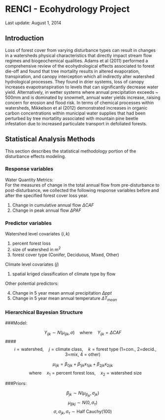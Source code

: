 # RENCI - Ecohydrology Project
Last update: August 1, 2014

## Introduction

Loss of forest cover from varying disturbance types can result in changes in a watersheds physical characteristics that directly impact stream flow regimes and biogeochemical qualities. Adams et al (2011) performed a comprehensive review of the ecohydrological effects associated to forest die-off and found that tree mortality results in altered evaporation, transpiration, and canopy interception which all indirectly alter watershed hydrological processes. They found in drier systems, loss of canopy increases evapotranspiration to levels that can significantly decrease water yield. Alternatively, in wetter systems where annual precipitation exceeds ~ 500mm and is dominated by snowmelt, annual water yields increase, raising concern for erosion and flood risk. In terms of chemical processes within watersheds, Mikkelson et al (2012) demonstrated increases in organic carbon concentrations within municipal water supplies that had been perturbed by tree mortatlity associated with mountain pine beetle infestation due to increased particulate transport in defoliated forests. 

## Statistical Analysis Methods

This section describes the statistical methodology portion of the disturbance effects modeling. 

### Response variables

Water Quantity Metrics:  
For the measures of change in the total annual flow from pre-disturbance to post-disturbance, we collected the following response variables before and after the specified forest cover loss year. 

1. Change in cumulative annual flow $\Delta CAF$ 
2. Change in peak annual flow $\Delta PAF$

### Predictor variables

Watershed level covariates ($i,k$)  

1. percent forest loss
2. size of watershed in m$^2$  
3. forest cover type (Conifer, Deciduous, Mixed, Other)

Climate level covariates ($j$)

1. spatial kriged classification of climate type by flow

Other potential predictors: 

4. Change in 5 year mean annual precipitation $\Delta ppt$
5. Change in 5 year mean annual temperature $\Delta T_{mean}$

### Hierarchical Bayesian Structure
###Model:

$$Y_{ijk} \sim N(\mu_{ijk}, \sigma)\quad \text{where} \quad Y_{ijk} =\Delta CAF$$ 
####$$ \quad i = \text{watershed} , \quad j = \text{climate class}, \quad k = \text{forest type (1=con., 2=decid., 3=mix, 4 = other)} $$

$$\mu_{ijk} = \beta_{0jk} + \beta_{1jk}x_{1ijk} + \beta_{2jk}x_{2ijk}  $$
$$\quad\text{where} \quad x_{1} = \text{percent forest loss}, \quad x_{2} = \text{watershed size}$$

###Priors:

$$\beta_{jk} \sim N(\mu_{\beta_{jk}}, \sigma_{jk})$$
$$\mu_{\beta k j} \sim N(0, \sigma_{\tau})$$
$$\sigma, \sigma_{jk}, \sigma_{\tau} \sim \text{Half Cauchy(100)}$$
